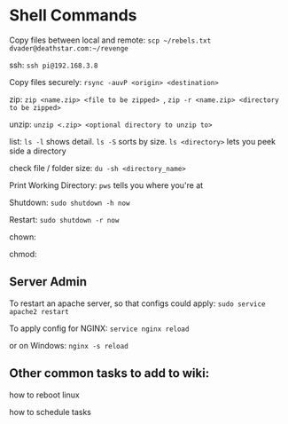 # Shell Commands

Copy files between local and remote: `scp ~/rebels.txt dvader@deathstar.com:~/revenge`

ssh: `ssh pi@192.168.3.8`

Copy files securely: `rsync -auvP <origin> <destination>`

zip: `zip <name.zip> <file to be zipped> `, `zip -r <name.zip> <directory to be zipped> `

unzip: `unzip <.zip> <optional directory to unzip to>`

list: `ls -l` shows detail. `ls -S` sorts by size. `ls <directory>` lets you peek side a directory

check file / folder size: `du -sh <directory_name> `

Print Working Directory: `pws` tells you where you're at

Shutdown: `sudo shutdown -h now`

Restart: `sudo shutdown -r now`

chown: 

chmod: 

## Server Admin

To restart an apache server, so that configs could apply: `sudo service apache2 restart`

To apply config for NGINX: `service nginx reload`

or on Windows: `nginx -s reload`

## Other common tasks to add to wiki:

how to reboot linux

how to schedule tasks
